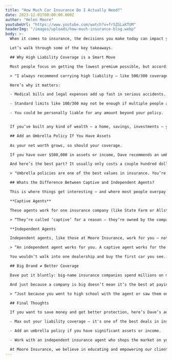 ```yaml
---
title: "How Much Car Insurance Do I Actually Need?"
date: 2023-12-01T00:00:00.000Z
author: "Helen Moore"
youtubeUrl: "https://www.youtube.com/watch?v=frSZGLaXTUM"
headerImg: "/images/uploads/how-much-insurance-blog.webp"
body: >-
  When it comes to insurance, the decisions you make today can impact your financial future in a big way. In a recent call to The Dave Ramsey Show, a listener named Dan asked for advice on auto insurance. What followed was a valuable breakdown of liability coverage, umbrella policies, and the critical difference between captive and independent agents.

  Let’s walk through some of the key takeaways.

  ## Why High Liability Coverage is a Smart Move

  Most people focus on getting the lowest premium possible, but according to Dave, the cheapest part of an auto insurance policy is actually the liability coverage. That’s the part that pays out if you cause injury or damage to others in an accident.

  > "I always recommend carrying high liability — like 500/300 coverage. The difference in cost is small, but the protection is huge."

  Here’s why it matters:

  - Medical bills and legal expenses add up fast in serious accidents.

  - Standard limits like 100/300 may not be enough if multiple people are hurt.

  - You could be personally liable for any amount beyond your policy.


  If you’ve built any kind of wealth — a home, savings, investments — you need that extra protection to avoid financial devastation.

  ## Add an Umbrella Policy If You Have Assets
  
  As your net worth grows, so should your coverage.

  If you have over $500,000 in assets or income, Dave recommends an umbrella liability policy. It kicks in on top of your auto and homeowners insurance to provide an extra $1 million or more in liability protection.

  And here’s the best part? It usually only costs a couple hundred dollars a year.

  > "Umbrella policies are one of the best values in insurance. You’re buying peace of mind for pennies on the dollar."

  ## Whats the Difference Between Captive and Independent Agents?

  This is where things get interesting — and where most people overpay without realizing it.

  **Captive Agents**

  These agents work for one insurance company (like State Farm or Allstate). They can only offer you products from that company, even if it’s not the best deal.

  > “They’re called ‘captive’ for a reason — they’re owned by the company.”

  **Independent Agents

  Independent agents, like those at Moore Insurance, work for you — not a corporation. They shop quotes across multiple top-rated carriers to get you the best coverage at the best price.

  > “An independent agent works for you. A captive agent works for the insurance company.”

  You wouldn’t walk into one dealership and buy the first car you see. So why would you do that with insurance?

  ## Big Brand ≠ Better Coverage

  Dave put it bluntly: big-name insurance companies spend millions on marketing — think Super Bowl ads and celebrity spokespeople. That cost is baked into your premium.

  And just because a company is big doesn’t mean it’s the best at paying claims. Dave shared his own frustration trying to get claims paid by one of the largest providers.

  > “Just because you went to high school with the agent or saw them on TV doesn’t mean they’re offering the best deal.”

  ## Final Thoughts

  If you want to save money and get better protection, here’s Dave’s advice in a nutshell:

  - Max out your liability coverage — it's one of the best deals in insurance.

  - Add an umbrella policy if you have significant assets or income.

  - Work with an independent insurance agent who shops the market on your behalf.

  At Moore Insurance, we believe in educating and empowering our clients. Our licensed team is here to make sure your policy fits your life — not just your budget.
---
```

